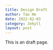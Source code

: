 ```yaml
---
title: Design Draft
author: Tao He
date: 2022-02-03
category: Jekyll
layout: post
---
```


This is an draft page.
